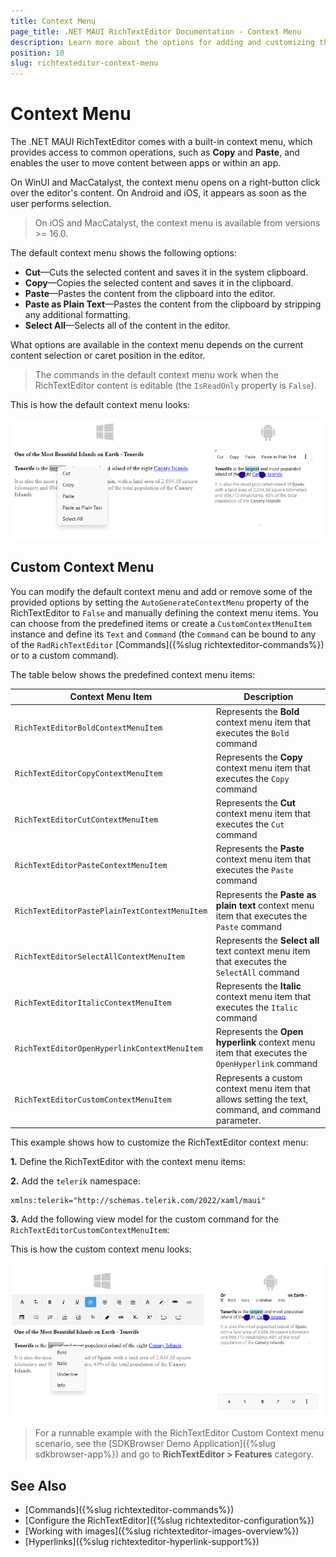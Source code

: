 ```yaml
---
title: Context Menu
page_title: .NET MAUI RichTextEditor Documentation - Context Menu
description: Learn more about the options for adding and customizing the context menu in the Telerik UI for .NET MAUI RichTextEditor control.
position: 10
slug: richtexteditor-context-menu
---
```


# Context Menu

The .NET MAUI RichTextEditor comes with a built-in context menu, which provides access to common operations, such as **Copy** and **Paste**, and enables the user to move content between apps or within an app. 

On WinUI and MacCatalyst, the context menu opens on a right-button click over the editor's content. On Android and iOS, it appears as soon as the user performs selection.

> On iOS and MacCatalyst, the context menu is available from versions >= 16.0.

The default context menu shows the following options:

* **Cut**&mdash;Cuts the selected content and saves it in the system clipboard.
*  **Copy**&mdash;Copies the selected content and saves it in the clipboard.
*  **Paste**&mdash;Pastes the content from the clipboard into the editor.
*  **Paste as Plain Text**&mdash;Pastes the content from the clipboard by stripping any additional formatting.
*  **Select All**&mdash;Selects all of the content in the editor.

What options are available in the context menu depends on the current content selection or caret position in the editor.

> The commands in the default context menu work when the RichTextEditor content is editable (the `IsReadOnly` property is `False`).

This is how the default context menu looks:

![.NET MAUI RichTextEditor Context Menu](images/richtexteditor-context-menu.png)

## Custom Context Menu

You can modify the default context menu and add or remove some of the provided options by setting the `AutoGenerateContextMenu` property of the RichTextEditor to `False` and manually defining the context menu items. You can choose from the predefined items or create a `CustomContextMenuItem` instance and define its `Text` and `Command` (the `Command` can be bound to any of the `RadRichTextEditor` [Commands]({%slug richtexteditor-commands%}) or to a custom command).

The table below shows the predefined context menu items:

| Context Menu Item | Description |
| ----- | ---------- |
| `RichTextEditorBoldContextMenuItem` | Represents the **Bold** context menu item that executes the `Bold` command |
| `RichTextEditorCopyContextMenuItem` | Represents the **Copy** context menu item that executes the `Copy` command |
| `RichTextEditorCutContextMenuItem` | Represents the **Cut** context menu item that executes the `Cut` command |
| `RichTextEditorPasteContextMenuItem` | Represents the **Paste** context menu item that executes the `Paste` command |
| `RichTextEditorPastePlainTextContextMenuItem` | Represents the **Paste as plain text** context menu item that executes the `Paste` command |
| `RichTextEditorSelectAllContextMenuItem` | Represents the **Select all** text context menu item that executes the `SelectAll` command |
| `RichTextEditorItalicContextMenuItem` | Represents the **Italic** context menu item that executes the `Italic` command |
| `RichTextEditorOpenHyperlinkContextMenuItem` | Represents the **Open hyperlink** context menu item that executes the `OpenHyperlink` command |
| `RichTextEditorCustomContextMenuItem` | Represents a custom context menu item that allows setting the text, command, and command parameter. |

This example shows how to customize the RichTextEditor context menu:

**1.** Define the RichTextEditor with the context menu items:

<snippet id='richtexteditor-contextmenu-xaml' />

**2.** Add the `telerik` namespace:

```XAML
xmlns:telerik="http://schemas.telerik.com/2022/xaml/maui"
```

**3.** Add the following view model for the custom command for the `RichTextEditorCustomContextMenuItem`:

<snippet id='richtexteditor-contextmenu-vm' />

This is how the custom context menu looks:

![.NET MAUI RichTextEditor Context Menu Custom](images/richtexteditor-custom-context-menu.png)

> For a runnable example with the RichTextEditor Custom Context menu scenario, see the [SDKBrowser Demo Application]({%slug sdkbrowser-app%}) and go to **RichTextEditor > Features** category.

## See Also

- [Commands]({%slug richtexteditor-commands%})
- [Configure the RichTextEditor]({%slug richtexteditor-configuration%})
- [Working with images]({%slug richtexteditor-images-overview%})
- [Hyperlinks]({%slug richtexteditor-hyperlink-support%})
